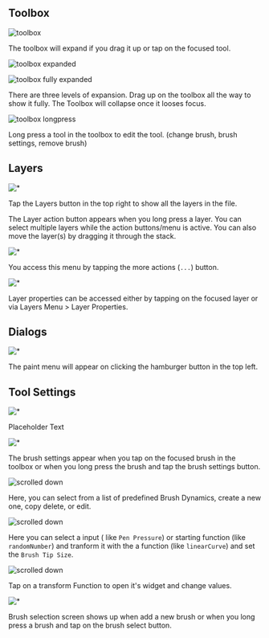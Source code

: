 
## Toolbox
![toolbox](images/Toolbox.png)

The toolbox will expand if you drag it up or tap on the focused tool.

![toolbox expanded](images/Toolbox%20Expanded.png)

![toolbox fully expanded](images/Toolbox%20Fully%20Expanded.png)

There are three levels of expansion. Drag up on the toolbox all the way to show it fully. The Toolbox will collapse once it looses focus.

![toolbox longpress](images/Toolbox_Long_Press.png)

Long press a tool in the toolbox to edit the tool. (change brush, brush settings, remove brush)

## Layers

![*](images/Layers.png)

Tap the Layers button in the top right to show all the layers in the file.

The Layer action button appears when you long press a layer.
You can select multiple layers while the action buttons/menu is active.
You can also move the layer(s) by dragging it through the stack.

![*](images/Layers%20Menu.png)

You access this menu by tapping the more actions (`...`) button.

![*](images/Layer%20Properties.png)

Layer properties can be accessed either by tapping on the focused layer or via Layers Menu > Layer Properties.

## Dialogs
![*](images/Paint%20Menu.png)

The paint menu will appear on clicking the hamburger button in the top left.


## Tool Settings
![*](images/Pixel%20Brush%20Settings.png)

Placeholder Text

![*](images/Basic%20Settings.png)

The brush settings appear when you tap on the focused brush in the toolbox or when you long press the brush and tap the brush settings button.

![scrolled down](images/Brush%20Dynamic%20Presets.png)

Here, you can select from a list of predefined Brush Dynamics, create a new one, copy delete, or edit.

![scrolled down](images/Edit%20Brush%20Dynamics.png)

Here you can select a input ( like `Pen Pressure`) or starting function (like `randomNumber`) and tranform it with the a function (like `linearCurve`) and set the `Brush Tip Size`.

![scrolled down](images/Curve%20Widget.png)

Tap on a transform Function to open it's widget and change values.

![*](images/Brush%20Selection.png)

Brush selection screen shows up when add a new brush or when you long press a brush and tap on the brush select button.